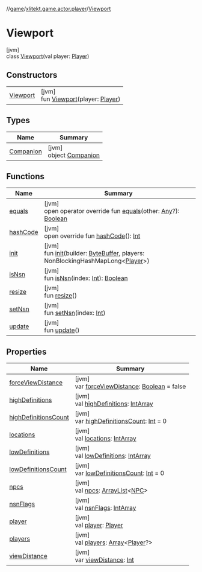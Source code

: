 //[game](../../../index.md)/[xlitekt.game.actor.player](../index.md)/[Viewport](index.md)

# Viewport

[jvm]\
class [Viewport](index.md)(val player: [Player](../-player/index.md))

## Constructors

| | |
|---|---|
| [Viewport](-viewport.md) | [jvm]<br>fun [Viewport](-viewport.md)(player: [Player](../-player/index.md)) |

## Types

| Name | Summary |
|---|---|
| [Companion](-companion/index.md) | [jvm]<br>object [Companion](-companion/index.md) |

## Functions

| Name | Summary |
|---|---|
| [equals](equals.md) | [jvm]<br>open operator override fun [equals](equals.md)(other: [Any](https://kotlinlang.org/api/latest/jvm/stdlib/kotlin/-any/index.html)?): [Boolean](https://kotlinlang.org/api/latest/jvm/stdlib/kotlin/-boolean/index.html) |
| [hashCode](hash-code.md) | [jvm]<br>open override fun [hashCode](hash-code.md)(): [Int](https://kotlinlang.org/api/latest/jvm/stdlib/kotlin/-int/index.html) |
| [init](init.md) | [jvm]<br>fun [init](init.md)(builder: [ByteBuffer](https://docs.oracle.com/javase/8/docs/api/java/nio/ByteBuffer.html), players: NonBlockingHashMapLong&lt;[Player](../-player/index.md)&gt;) |
| [isNsn](is-nsn.md) | [jvm]<br>fun [isNsn](is-nsn.md)(index: [Int](https://kotlinlang.org/api/latest/jvm/stdlib/kotlin/-int/index.html)): [Boolean](https://kotlinlang.org/api/latest/jvm/stdlib/kotlin/-boolean/index.html) |
| [resize](resize.md) | [jvm]<br>fun [resize](resize.md)() |
| [setNsn](set-nsn.md) | [jvm]<br>fun [setNsn](set-nsn.md)(index: [Int](https://kotlinlang.org/api/latest/jvm/stdlib/kotlin/-int/index.html)) |
| [update](update.md) | [jvm]<br>fun [update](update.md)() |

## Properties

| Name | Summary |
|---|---|
| [forceViewDistance](force-view-distance.md) | [jvm]<br>var [forceViewDistance](force-view-distance.md): [Boolean](https://kotlinlang.org/api/latest/jvm/stdlib/kotlin/-boolean/index.html) = false |
| [highDefinitions](high-definitions.md) | [jvm]<br>val [highDefinitions](high-definitions.md): [IntArray](https://kotlinlang.org/api/latest/jvm/stdlib/kotlin/-int-array/index.html) |
| [highDefinitionsCount](high-definitions-count.md) | [jvm]<br>var [highDefinitionsCount](high-definitions-count.md): [Int](https://kotlinlang.org/api/latest/jvm/stdlib/kotlin/-int/index.html) = 0 |
| [locations](locations.md) | [jvm]<br>val [locations](locations.md): [IntArray](https://kotlinlang.org/api/latest/jvm/stdlib/kotlin/-int-array/index.html) |
| [lowDefinitions](low-definitions.md) | [jvm]<br>val [lowDefinitions](low-definitions.md): [IntArray](https://kotlinlang.org/api/latest/jvm/stdlib/kotlin/-int-array/index.html) |
| [lowDefinitionsCount](low-definitions-count.md) | [jvm]<br>var [lowDefinitionsCount](low-definitions-count.md): [Int](https://kotlinlang.org/api/latest/jvm/stdlib/kotlin/-int/index.html) = 0 |
| [npcs](npcs.md) | [jvm]<br>val [npcs](npcs.md): [ArrayList](https://docs.oracle.com/javase/8/docs/api/java/util/ArrayList.html)&lt;[NPC](../../xlitekt.game.actor.npc/-n-p-c/index.md)&gt; |
| [nsnFlags](nsn-flags.md) | [jvm]<br>val [nsnFlags](nsn-flags.md): [IntArray](https://kotlinlang.org/api/latest/jvm/stdlib/kotlin/-int-array/index.html) |
| [player](player.md) | [jvm]<br>val [player](player.md): [Player](../-player/index.md) |
| [players](players.md) | [jvm]<br>val [players](players.md): [Array](https://kotlinlang.org/api/latest/jvm/stdlib/kotlin/-array/index.html)&lt;[Player](../-player/index.md)?&gt; |
| [viewDistance](view-distance.md) | [jvm]<br>var [viewDistance](view-distance.md): [Int](https://kotlinlang.org/api/latest/jvm/stdlib/kotlin/-int/index.html) |
